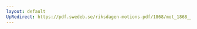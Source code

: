 ```yaml
---
layout: default
UpRedirect: https://pdf.swedeb.se/riksdagen-motions-pdf/1868/mot_1868__ak__00241/mot_1868__ak__00241_003.pdf
---
```

